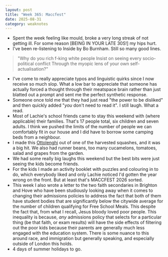 ```yaml
---
layout: post
title: "Week 365: Maccfest"
date: 2025-08-31
category: weaknotes
---
```

* Spent the week feeling like mould, broke a very long streak of not getting ill. For some reason [BEING IN YOUR LATE 30S!] my hips hurt.
* I've been re-listening to Inside by Bo Burnham. Still so many good lines.

> "Why do you rich f-king white people
  Insist on seeing every socio-political conflict
  Through the myopic lens of your own self-actualisation?"

* I've come to really appreciate typos and linguistic quirks since I now receive so much slop. What a low bar to appreciate that someone has actually forced a thought through their meatspace brain rather than just blatted out a prompt and sent me the perfect synthetic response.
* Someone once told me that they had just read "the power to be disliked" and then quickly added "_you_ don't need to read it". I still laugh. What a read. 
* Most of Lachie's school friends came to stay this weekend with (where applicable) their families. That's 17 people total, six children and seven adults. I think we pushed the limits of the number of people we can comfortably fit in our house and I did have to borrow some camping beds from a neighbour. 
* I made this [Ottolenghi](https://ottolenghi.co.uk/pages/recipes/harissa-roast-pumpkin-tahini-sauce) out of one of the harvested squashes, and it was a big hit. We also had runner beans, too many cucamelons, tomatoes, salad and grapes from the garden.
* We had some really big laughs this weekend but the best bits were just seeing the kids become friends.
* For the kids I made an activity booklet with puzzles and colouring in to do, which everybody liked and only Lachie noticed I'd gotten the year wrong on the front. But at least that's MACCFEST 2026 sorted. 
* This week I also wrote a letter to the two faith secondaries in Brighton and Hove who have been studiously looking away when it comes to changing their admissions policies to address the fact that both of them have student bodies that are significantly below the citywide average for the number of children qualifying for Free School Meals. This despite the fact that, from what I recall, Jesus bloody loved poor people. This inequality is because, _any_ admissions policy that selects for a particular thing (be that faith, or exam results) will have the side effects of filtering out the poor kids because their parents are generally much less engaged with the education system. There is some nuance to this around race, and immigration but generally speaking, and especially outside of London this holds.
* 4 days of summer holidays to go.
